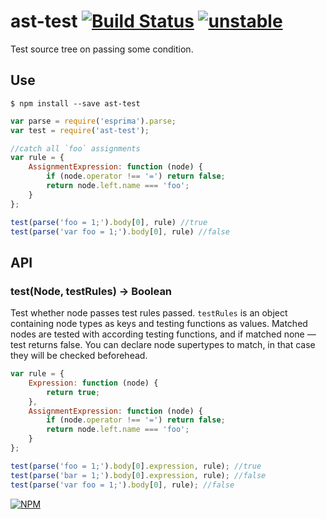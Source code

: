 # ast-test [![Build Status](https://travis-ci.org/dfcreative/ast-test.svg?branch=master)](https://travis-ci.org/dfcreative/ast-test) [![unstable](http://badges.github.io/stability-badges/dist/unstable.svg)](http://github.com/badges/stability-badges)

Test source tree on passing some condition.


## Use

`$ npm install --save ast-test`

```js
var parse = require('esprima').parse;
var test = require('ast-test');

//catch all `foo` assignments
var rule = {
	AssignmentExpression: function (node) {
		if (node.operator !== '=') return false;
		return node.left.name === 'foo';
	}
};

test(parse('foo = 1;').body[0], rule) //true
test(parse('var foo = 1;').body[0], rule) //false
```


## API

### test(Node, testRules) → Boolean

Test whether node passes test rules passed. `testRules` is an object containing node types as keys and testing functions as values. Matched nodes are tested with according testing functions, and if matched none — test returns false. You can declare node supertypes to match, in that case they will be checked beforehead.

```js
var rule = {
	Expression: function (node) {
		return true;
	},
	AssignmentExpression: function (node) {
		if (node.operator !== '=') return false;
		return node.left.name === 'foo';
	}
};

test(parse('foo = 1;').body[0].expression, rule); //true
test(parse('bar = 1;').body[0].expression, rule); //false
test(parse('var foo = 1;').body[0], rule); //false
```


[![NPM](https://nodei.co/npm/ast-test.png?downloads=true&downloadRank=true&stars=true)](https://nodei.co/npm/ast-test/)